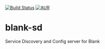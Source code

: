 [![Build Status](https://travis-ci.org/getblank/blank-queue.svg?branch=master)](https://travis-ci.org/getblank/blank-queue)
[![AUR](https://img.shields.io/aur/license/yaourt.svg?maxAge=2592000)]()
# blank-sd
Service Discovery and Config server for Blank
